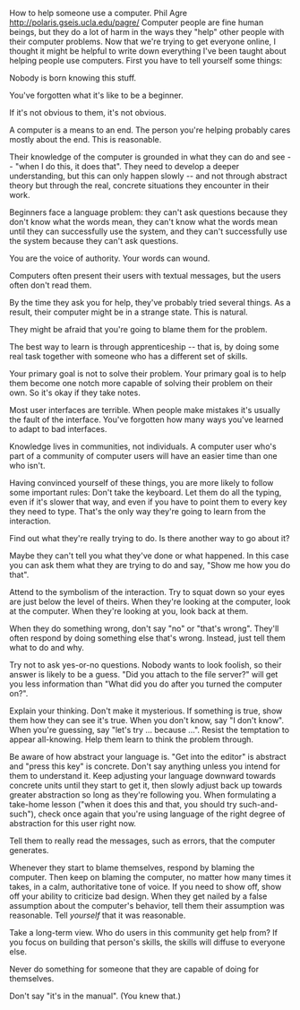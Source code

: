How to help someone use a computer.
Phil Agre 
http://polaris.gseis.ucla.edu/pagre/
Computer people are fine human beings, but they do a lot of harm in the ways they "help" other people with their computer problems. Now that we're trying to get everyone online, I thought it might be helpful to write down everything I've been taught about helping people use computers.
First you have to tell yourself some things:

Nobody is born knowing this stuff.

You've forgotten what it's like to be a beginner.

If it's not obvious to them, it's not obvious.

A computer is a means to an end. The person you're helping probably cares mostly about the end. This is reasonable.

Their knowledge of the computer is grounded in what they can do and see -- "when I do this, it does that". They need to develop a deeper understanding, but this can only happen slowly -- and not through abstract theory but through the real, concrete situations they encounter in their work.

Beginners face a language problem: they can't ask questions because they don't know what the words mean, they can't know what the words mean until they can successfully use the system, and they can't successfully use the system because they can't ask questions.

You are the voice of authority. Your words can wound.

Computers often present their users with textual messages, but the users often don't read them.

By the time they ask you for help, they've probably tried several things. As a result, their computer might be in a strange state. This is natural.

They might be afraid that you're going to blame them for the problem.

The best way to learn is through apprenticeship -- that is, by doing some real task together with someone who has a different set of skills.

Your primary goal is not to solve their problem. Your primary goal is to help them become one notch more capable of solving their problem on their own. So it's okay if they take notes.

Most user interfaces are terrible. When people make mistakes it's usually the fault of the interface. You've forgotten how many ways you've learned to adapt to bad interfaces.

Knowledge lives in communities, not individuals. A computer user who's part of a community of computer users will have an easier time than one who isn't.

Having convinced yourself of these things, you are more likely to follow some important rules:
Don't take the keyboard. Let them do all the typing, even if it's slower that way, and even if you have to point them to every key they need to type. That's the only way they're going to learn from the interaction.

Find out what they're really trying to do. Is there another way to go about it?

Maybe they can't tell you what they've done or what happened. In this case you can ask them what they are trying to do and say, "Show me how you do that".

Attend to the symbolism of the interaction. Try to squat down so your eyes are just below the level of theirs. When they're looking at the computer, look at the computer. When they're looking at you, look back at them.

When they do something wrong, don't say "no" or "that's wrong". They'll often respond by doing something else that's wrong. Instead, just tell them what to do and why.

Try not to ask yes-or-no questions. Nobody wants to look foolish, so their answer is likely to be a guess. "Did you attach to the file server?" will get you less information than "What did you do after you turned the computer on?".

Explain your thinking. Don't make it mysterious. If something is true, show them how they can see it's true. When you don't know, say "I don't know". When you're guessing, say "let's try ... because ...". Resist the temptation to appear all-knowing. Help them learn to think the problem through.

Be aware of how abstract your language is. "Get into the editor" is abstract and "press this key" is concrete. Don't say anything unless you intend for them to understand it. Keep adjusting your language downward towards concrete units until they start to get it, then slowly adjust back up towards greater abstraction so long as they're following you. When formulating a take-home lesson ("when it does this and that, you should try such-and-such"), check once again that you're using language of the right degree of abstraction for this user right now.

Tell them to really read the messages, such as errors, that the computer generates.

Whenever they start to blame themselves, respond by blaming the computer. Then keep on blaming the computer, no matter how many times it takes, in a calm, authoritative tone of voice. If you need to show off, show off your ability to criticize bad design. When they get nailed by a false assumption about the computer's behavior, tell them their assumption was reasonable. Tell *yourself* that it was reasonable.

Take a long-term view. Who do users in this community get help from? If you focus on building that person's skills, the skills will diffuse to everyone else.

Never do something for someone that they are capable of doing for themselves.

Don't say "it's in the manual". (You knew that.)
